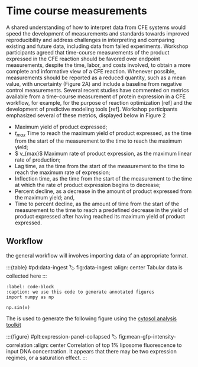 
# Time course measurements

A shared understanding of how to interpret data from CFE systems would speed the development of measurements and standards towards improved reproducibility and address challenges in interpreting and comparing existing and future data, including data from failed experiments. Workshop participants agreed that time-course measurements of the product expressed in the CFE reaction should be favored over endpoint measurements, despite the time, labor, and costs involved, to obtain a more complete and informative view of a CFE reaction. Whenever possible, measurements should be reported as a reduced quantity, such as a mean value, with uncertainty (Figure 2A) and include a baseline from negative control measurements. Several recent studies have commented on metrics available from a time-course measurement of protein expression in a CFE workflow, for example, for the purpose of reaction optimization [ref] and the development of predictive modeling tools [ref]. Workshop participants emphasized several of these metrics, displayed below in Figure 2


- Maximum yield of product expressed;
- $t_{max}$ Time to reach the maximum yield of product expressed, as the time from the start of the measurement to the time to reach the maximum yield;
- $ v_{max}$ Maximum rate of product expression, as the maximum linear rate of production;
- Lag time, as the time from the start of the measurement to the time to reach the maximum rate of expression;
- Inflection time, as the time from the start of the measurement to the time at which the rate of product expression begins to decrease;
- Percent decline, as a decrease in the amount of product expressed from the maximum yield; and,
- Time to percent decline, as the amount of time from the start of the measurement to the time to reach a predefined decrease in the yield of product expressed after having reached its maximum yield of product expressed.

## Workflow

the general workflow will involves importing data of an appropriate format. 

:::{table} #pd:data-ingest
:label: fig:data-ingest
:align: center
Tabular data is collected here
:::

```{code} python
:label: code-block
:caption: we use this code to generate annotated figures
import numpy as np

np.sin(x)
```

The [](code-block) is used to generate the following figure using the [cytosol analysis toolkit](https://github.com/bnext-bio/nucleus/tree/main/cdk/analysis/cytosol-analysis)

:::{figure} #plt:expression-panel-collapsed
:label: fig:mean-gfp-intensity-correlation
:align: center
Correlation of top 1% liposome fluorescence to input DNA concentration. It appears that there may be two expression regimes, or a saturation effect.
:::
